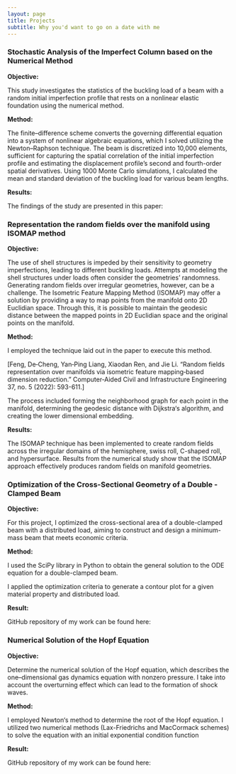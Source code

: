 ```yaml
---
layout: page
title: Projects
subtitle: Why you'd want to go on a date with me
---
```



### Stochastic Analysis of the Imperfect Column based on the Numerical Method

**Objective:**

This study investigates the statistics of the buckling load of a beam with a random initial imperfection profile that rests on a nonlinear elastic foundation using the numerical method. 

**Method:** 

The finite–difference scheme converts the governing differential equation into a system of nonlinear algebraic equations, which I solved utilizing the Newton–Raphson technique. The beam is discretized into 10,000 elements, sufficient for capturing the spatial correlation of the initial imperfection profile and estimating the displacement profile’s second and fourth-order spatial derivatives. Using 1000 Monte Carlo simulations, I calculated the mean and standard deviation of the buckling load for various beam lengths. 

**Results:**

The findings of the study are presented in this paper:

### Representation the random fields over the manifold using ISOMAP method

**Objective:**

The use of shell structures is impeded by their sensitivity to geometry imperfections, leading to different buckling loads. Attempts at modeling the shell structures under loads often consider the geometries’ randomness. Generating random fields over irregular geometries, however, can be a challenge. The Isometric Feature Mapping Method (ISOMAP) may offer a solution by providing a way to map points from the manifold onto 2D Euclidian space. Through this, it is possible to maintain the geodesic distance between the mapped points in 2D Euclidian space and the original points on the manifold.

**Method:**

I employed the technique laid out in the paper to execute this method.

[Feng, De‐Cheng, Yan‐Ping Liang, Xiaodan Ren, and Jie Li. “Random fields representation over manifolds via isometric feature mapping‐based dimension reduction.” Computer‐Aided Civil and Infrastructure Engineering 37, no. 5 (2022): 593-611.]

The process included forming the neighborhood graph for each point in the  manifold, determining the geodesic distance with Dijkstra‘s algorithm, and creating the lower dimensional embedding.

**Results:**

The ISOMAP technique has been implemented to create random fields across the irregular domains of the hemisphere, swiss roll, C-shaped roll, and hypersurface. Results from the numerical study show that the ISOMAP approach effectively produces random fields on manifold geometries.

### Optimization of the Cross-Sectional Geometry of a Double - Clamped Beam

**Objective:**

For this project, I optimized the cross-sectional area of a double-clamped beam with a distributed load, aiming to construct and design a minimum-mass beam that meets economic criteria.

**Method:**

I used the SciPy library in Python to obtain the general solution to the ODE equation for a double-clamped beam.

I applied the optimization criteria to generate a contour plot for a given material property and distributed load.

**Result:**

GitHub repository of my work can be found here:

### Numerical Solution of the Hopf Equation

**Objective:**

Determine the numerical solution of the Hopf equation, which describes the one–dimensional gas dynamics equation with nonzero pressure. I take into account the overturning effect which can lead to the formation of shock waves.

**Method:**

I employed Newton‘s method to determine the root of the Hopf equation. I utilized two numerical methods (Lax-Friedrichs and MacCormack schemes) to solve the equation with an initial exponential condition function

**Result:**

GitHub repository of my work can be found here:

